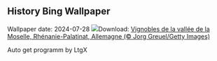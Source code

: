 ## History Bing Wallpaper
Wallpaper date: 2024-07-28
![](https://www.bing.com/th?id=OHR.RhinelandVineyards_FR-CA3427435860_UHD.jpg&w=1000)Download: [Vignobles de la vallée de la Moselle, Rhénanie-Palatinat, Allemagne (© Jorg Greuel/Getty Images)](https://www.bing.com/th?id=OHR.RhinelandVineyards_FR-CA3427435860_UHD.jpg)

Auto get programm by LtgX
